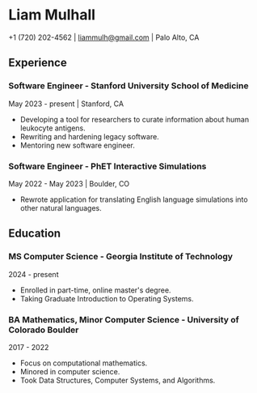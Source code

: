 # Liam Mulhall

+1 (720) 202-4562 | liammulh@gmail.com | Palo Alto, CA

## Experience

### Software Engineer - Stanford University School of Medicine

May 2023 - present | Stanford, CA

- Developing a tool for researchers to curate information about human leukocyte antigens.
- Rewriting and hardening legacy software.
- Mentoring new software engineer.
 
### Software Engineer - PhET Interactive Simulations

May 2022 - May 2023 | Boulder, CO

- Rewrote application for translating English language simulations into other natural languages.
  
## Education

### MS Computer Science - Georgia Institute of Technology

2024 - present

- Enrolled in part-time, online master's degree.
- Taking Graduate Introduction to Operating Systems.
 
### BA Mathematics, Minor Computer Science - University of Colorado Boulder

2017 - 2022

- Focus on computational mathematics.
- Minored in computer science.
- Took Data Structures, Computer Systems, and Algorithms.
  
